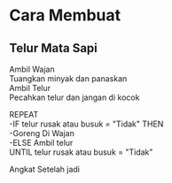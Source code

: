 # Cara Membuat

## Telur Mata Sapi

Ambil Wajan  
Tuangkan minyak dan panaskan  
Ambil Telur  
Pecahkan telur dan jangan di kocok  

REPEAT  
-IF telur rusak atau busuk = "Tidak" THEN  
-Goreng Di Wajan  
-ELSE Ambil telur  
UNTIL telur rusak atau busuk = "Tidak"  

Angkat Setelah jadi  
